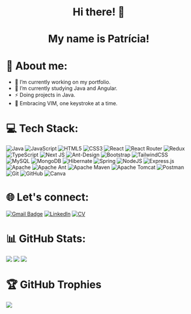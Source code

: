 <p align="center">
  <h1 align="center">  Hi there! 👋</h1>
  <h1 align="center">  My name is Patrícia!</h1> 
</p>

# 💫 About me:
- 🔭 I’m currently working on my portfolio.
- 🌱 I’m currently studying Java and Angular.
- ⚡ Doing projects in Java.
- 🚀 Embracing VIM, one keystroke at a time. 

# 💻 Tech Stack:
![Java](https://img.shields.io/badge/java-%23ED8B00.svg?style=plastic&logo=openjdk&logoColor=white) 
![JavaScript](https://img.shields.io/badge/javascript-%23323330.svg?style=plastic&logo=javascript&logoColor=%23F7DF1E)  ![HTML5](https://img.shields.io/badge/html5-%23E34F26.svg?style=plastic&logo=html5&logoColor=white) ![CSS3](https://img.shields.io/badge/css3-%231572B6.svg?style=plastic&logo=css3&logoColor=white) ![React](https://img.shields.io/badge/react-%2320232a.svg?style=plastic&logo=react&logoColor=%2361DAFB) ![React Router](https://img.shields.io/badge/React_Router-CA4245?style=flat-square&logo=react-router&logoColor=white) ![Redux](https://img.shields.io/badge/redux-%23593d88.svg?style=flat-square&logo=redux&logoColor=white) 
![TypeScript](https://img.shields.io/badge/typescript-%23007ACC.svg?style=plastic&logo=typescript&logoColor=white) ![Next JS](https://img.shields.io/badge/Next-black?style=plastic&logo=next.js&logoColor=white)
![Ant-Design](https://img.shields.io/badge/-AntDesign-%230170FE?style=plastic&logo=ant-design&logoColor=white) ![Bootstrap](https://img.shields.io/badge/bootstrap-%238511FA.svg?style=plastic&logo=bootstrap&logoColor=white) ![TailwindCSS](https://img.shields.io/badge/tailwindcss-%2338B2AC.svg?style=plastic&logo=tailwind-css&logoColor=white) 
![MySQL](https://img.shields.io/badge/mysql-4479A1.svg?style=plastic&logo=mysql&logoColor=white) ![MongoDB](https://img.shields.io/badge/MongoDB-%234ea94b.svg?style=plastic&logo=mongodb&logoColor=white) 
![Hibernate](https://img.shields.io/badge/Hibernate-59666C?style=plastic&logo=Hibernate&logoColor=white) ![Spring](https://img.shields.io/badge/spring-%236DB33F.svg?style=plastic&logo=spring&logoColor=white) ![NodeJS](https://img.shields.io/badge/node.js-6DA55F?style=plastic&logo=node.js&logoColor=white) ![Express.js](https://img.shields.io/badge/express.js-%23404d59.svg?style=plastic&logo=express&logoColor=%2361DAFB) ![Apache](https://img.shields.io/badge/apache-%23D42029.svg?style=flat-square&logo=apache&logoColor=white) ![Apache Ant](https://img.shields.io/badge/Apache%20Ant-A81C7D?style=flat-square&logo=Apache%20Ant&logoColor=white) ![Apache Maven](https://img.shields.io/badge/Apache%20Maven-C71A36?style=flat-square&logo=Apache%20Maven&logoColor=white) ![Apache Tomcat](https://img.shields.io/badge/apache%20tomcat-%23F8DC75.svg?style=flat-square&logo=apache-tomcat&logoColor=black) ![Postman](https://img.shields.io/badge/Postman-FF6C37?style=flat-square&logo=postman&logoColor=white)
![Git](https://img.shields.io/badge/git-%23F05033.svg?style=plastic&logo=git&logoColor=white) ![GitHub](https://img.shields.io/badge/github-%23121011.svg?style=flat-square&logo=github&logoColor=white) ![Canva](https://img.shields.io/badge/Canva-%2300C4CC.svg?style=flat-square&logo=Canva&logoColor=white) 

# 🌐 Let's connect:
[![Gmail Badge](https://img.shields.io/badge/-Gmail-c14438?style=flat-square&logo=Gmail&logoColor=white&link=mailto:nada.geral@gmail.com)](mailto:patriciaresende.s92@gmail.com) 
[![LinkedIn](https://img.shields.io/badge/LinkedIn-%230077B5.svg?logo=linkedin&logoColor=white)](https://linkedin.com/in/patr-silva) 
[![CV](https://img.shields.io/badge/CV-%236DB33F.svg?logo=googledrive&logoColor=white)](https://drive.google.com/drive/folders/1wM69vXzP_2GbYQjixIA7ajl372t8I2U_?usp=drive_link) 


# 📊 GitHub Stats:
![](https://github-readme-stats.vercel.app/api?username=patr-silva&theme=panda&hide_border=true&include_all_commits=true&count_private=true)
![](https://github-readme-streak-stats.herokuapp.com/?user=patr-silva&theme=panda&hide_border=true) 
![](https://github-readme-stats.vercel.app/api/top-langs/?username=patr-silva&theme=panda&hide_border=true&include_all_commits=true&count_private=true&layout=compact)

# 🏆 GitHub Trophies
![](https://github-profile-trophy.vercel.app/?username=patr-silva&theme=nord&no-frame=true&no-bg=false&margin-w=4)

<!-- Proudly created with GPRM ( https://gprm.itsvg.in ) -->
